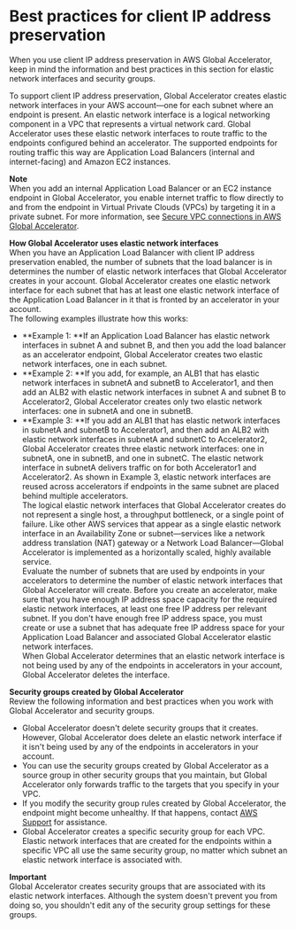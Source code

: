 # Best practices for client IP address preservation<a name="best-practices-aga"></a>

When you use client IP address preservation in AWS Global Accelerator, keep in mind the information and best practices in this section for elastic network interfaces and security groups\.

To support client IP address preservation, Global Accelerator creates elastic network interfaces in your AWS account—one for each subnet where an endpoint is present\. An elastic network interface is a logical networking component in a VPC that represents a virtual network card\. Global Accelerator uses these elastic network interfaces to route traffic to the endpoints configured behind an accelerator\. The supported endpoints for routing traffic this way are Application Load Balancers \(internal and internet\-facing\) and Amazon EC2 instances\. 

**Note**  
When you add an internal Application Load Balancer or an EC2 instance endpoint in Global Accelerator, you enable internet traffic to flow directly to and from the endpoint in Virtual Private Clouds \(VPCs\) by targeting it in a private subnet\. For more information, see [Secure VPC connections in AWS Global Accelerator](secure-vpc-connections.md)\.

**How Global Accelerator uses elastic network interfaces**  
When you have an Application Load Balancer with client IP address preservation enabled, the number of subnets that the load balancer is in determines the number of elastic network interfaces that Global Accelerator creates in your account\. Global Accelerator creates one elastic network interface for each subnet that has at least one elastic network interface of the Application Load Balancer in it that is fronted by an accelerator in your account\.  
The following examples illustrate how this works:  
+ **Example 1: **If an Application Load Balancer has elastic network interfaces in subnet A and subnet B, and then you add the load balancer as an accelerator endpoint, Global Accelerator creates two elastic network interfaces, one in each subnet\.
+ **Example 2: **If you add, for example, an ALB1 that has elastic network interfaces in subnetA and subnetB to Accelerator1, and then add an ALB2 with elastic network interfaces in subnet A and subnet B to Accelerator2, Global Accelerator creates only two elastic network interfaces: one in subnetA and one in subnetB\.
+ **Example 3: **If you add an ALB1 that has elastic network interfaces in subnetA and subnetB to Accelerator1, and then add an ALB2 with elastic network interfaces in subnetA and subnetC to Accelerator2, Global Accelerator creates three elastic network interfaces: one in subnetA, one in subnetB, and one in subnetC\. The elastic network interface in subnetA delivers traffic on for both Accelerator1 and Accelerator2\.
As shown in Example 3, elastic network interfaces are reused across accelerators if endpoints in the same subnet are placed behind multiple accelerators\.   
The logical elastic network interfaces that Global Accelerator creates do not represent a single host, a throughput bottleneck, or a single point of failure\. Like other AWS services that appear as a single elastic network interface in an Availability Zone or subnet—services like a network address translation \(NAT\) gateway or a Network Load Balancer—Global Accelerator is implemented as a horizontally scaled, highly available service\.   
Evaluate the number of subnets that are used by endpoints in your accelerators to determine the number of elastic network interfaces that Global Accelerator will create\. Before you create an accelerator, make sure that you have enough IP address space capacity for the required elastic network interfaces, at least one free IP address per relevant subnet\. If you don't have enough free IP address space, you must create or use a subnet that has adequate free IP address space for your Application Load Balancer and associated Global Accelerator elastic network interfaces\.   
When Global Accelerator determines that an elastic network interface is not being used by any of the endpoints in accelerators in your account, Global Accelerator deletes the interface\. 

**Security groups created by Global Accelerator**  
Review the following information and best practices when you work with Global Accelerator and security groups\.  
+ Global Accelerator doesn't delete security groups that it creates\. However, Global Accelerator does delete an elastic network interface if it isn't being used by any of the endpoints in accelerators in your account\.
+ You can use the security groups created by Global Accelerator as a source group in other security groups that you maintain, but Global Accelerator only forwards traffic to the targets that you specify in your VPC\.
+ If you modify the security group rules created by Global Accelerator, the endpoint might become unhealthy\. If that happens, contact [AWS Support](https://console.aws.amazon.com/support/home) for assistance\. 
+ Global Accelerator creates a specific security group for each VPC\. Elastic network interfaces that are created for the endpoints within a specific VPC all use the same security group, no matter which subnet an elastic network interface is associated with\.

**Important**  
Global Accelerator creates security groups that are associated with its elastic network interfaces\. Although the system doesn't prevent you from doing so, you shouldn't edit any of the security group settings for these groups\.
